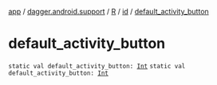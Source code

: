 [app](../../../index.md) / [dagger.android.support](../../index.md) / [R](../index.md) / [id](index.md) / [default_activity_button](./default_activity_button.md)

# default_activity_button

`static val default_activity_button: `[`Int`](https://kotlinlang.org/api/latest/jvm/stdlib/kotlin/-int/index.html)
`static val default_activity_button: `[`Int`](https://kotlinlang.org/api/latest/jvm/stdlib/kotlin/-int/index.html)